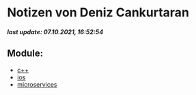 # Notizen von Deniz Cankurtaran
##### last update: 07.10.2021, 16:52:54 
## Module:
 - [c++](c++/index.md)
 - [ios](ios/index.md)
 - [microservices](microservices/index.md)
